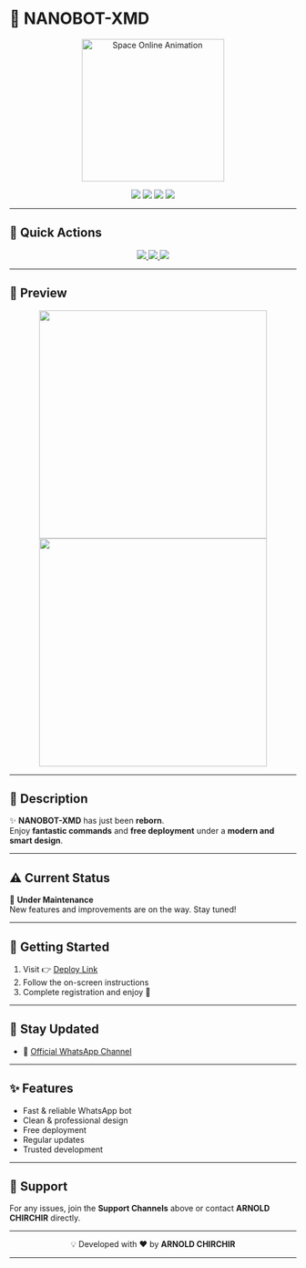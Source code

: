 # 🚀 NANOBOT-XMD

<p align="center">
  <img src="https://i.gifer.com/77b0.gif" width="250" alt="Space Online Animation"/>
</p>

<p align="center">
  <img src="https://img.shields.io/badge/Status-Under_Maintenance-orange?style=for-the-badge"/>
  <img src="https://img.shields.io/badge/Version-1.0.0-blue?style=for-the-badge"/>
  <img src="https://img.shields.io/badge/License-MIT-green?style=for-the-badge"/>
  <img src="https://img.shields.io/badge/Developed_By-Iconic_Tech-purple?style=for-the-badge"/>
</p>

---

## 🎯 Quick Actions  

<p align="center">
  <a href="https://tinyurl.com/253tajve">
    <img src="https://img.shields.io/badge/🚀 Deploy-Real-success?style=for-the-badge&logo=rocket"/>
  </a>
  <a href="#last-update">
    <img src="https://img.shields.io/badge/🛠️ Last_Update-20_Aug_2025-blue?style=for-the-badge&logo=github"/>
  </a>
  <a href="https://whatsapp.com/channel/0029VbAwhrYChq6JPHOMOT0L">
    <img src="https://img.shields.io/badge/💬 Support-Channels-brightgreen?style=for-the-badge&logo=whatsapp"/>
  </a>
</p>

---

## 📸 Preview  

<p align="center">
  <img src="https://files.catbox.moe/9gz0cx.jpg" width="400"/>
  <img src="https://files.catbox.moe/88y517.jpg" width="400"/>
</p>

---

## 📖 Description  

✨ **NANOBOT-XMD** has just been **reborn**.  
Enjoy **fantastic commands** and **free deployment** under a **modern and smart design**.  

---

## ⚠️ Current Status  

🚧 **Under Maintenance**  
New features and improvements are on the way. Stay tuned!  

---

## 🚀 Getting Started  

1. Visit 👉 [Deploy Link](https://tinyurl.com/253tajve)  
2. Follow the on-screen instructions  
3. Complete registration and enjoy 🚀  

---

## 🔔 Stay Updated  

- 📢 [Official WhatsApp Channel](https://whatsapp.com/channel/0029VbAwhrYChq6JPHOMOT0L)  

---

## ✨ Features  

- Fast & reliable WhatsApp bot  
- Clean & professional design  
- Free deployment  
- Regular updates  
- Trusted development  

---

## 🤝 Support  

For any issues, join the **Support Channels** above or contact **ARNOLD CHIRCHIR** directly.  

---

<p align="center">
  💡 Developed with ❤️ by <b>ARNOLD CHIRCHIR</b>
</p>

---
